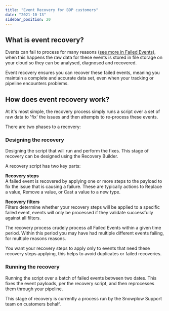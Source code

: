 ```yaml
---
title: "Event Recovery for BDP customers"
date: "2021-10-13"
sidebar_position: 20
---
```


## What is event recovery?

Events can fail to process for many reasons ([see more in Failed Events](/docs/managing-data-quality/failed-events/)), when this happens the raw data for these events is stored in file storage on your cloud so they can be analysed, diagnosed and recovered.

Event recovery ensures you can recover these failed events, meaning you maintain a complete and accurate data set, even when your tracking or pipeline encounters problems.

## How does event recovery work?

At it's most simple, the recovery process simply runs a script over a set of raw data to 'fix' the issues and then attempts to re-process these events.

There are two phases to a recovery:

### Designing the recovery

Designing the script that will run and perform the fixes. This stage of recovery can be designed using the Recovery Builder.

A recovery script has two key parts:

**Recovery steps**  
A failed event is recovered by applying one or more steps to the payload to fix the issue that is causing a failure. These are typically actions to Replace a value, Remove a value, or Cast a value to a new type.

**Recovery filters**  
Filters determine whether your recovery steps will be applied to a specific failed event, events will only be processed if they validate successfully against all filters.

The recovery process crudely process all Failed Events within a given time period. Within this period you may have had multiple different events failing, for multiple reasons reasons.

You want your recovery steps to apply only to events that need these recovery steps applying, this helps to avoid duplicates or failed recoveries.

### Running the recovery

Running the script over a batch of failed events between two dates. This fixes the event payloads, per the recovery script, and then reprocesses them through your pipeline.

This stage of recovery is currently a process run by the Snowplow Support team on customers behalf.
